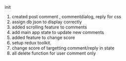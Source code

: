 <!-- commit log -->

init

1. created post comment , commentdialog, reply for css
2. assign db json to display correctly
3. added scrolling feature to comments
4. add main app state to update new comments
5. added feature to change score
6. setup redux toolkit.
7. change score of targetting comment/reply in state
8. all delete function for user comment only

